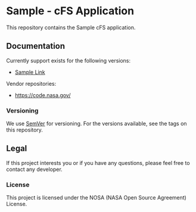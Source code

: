 # Sample - cFS Application

This repository contains the Sample cFS application.

## Documentation
Currently support exists for the following versions:
* [Sample Link](https://cfs.gsfc.nasa.gov/)

Vendor repositories: 
* https://code.nasa.gov/

### Versioning
We use [SemVer](http://semver.org/) for versioning. For the versions available, see the tags on this repository.

## Legal 
If this project interests you or if you have any questions, please feel free to contact any developer.

### License
This project is licensed under the NOSA (NASA Open Source Agreement) License. 
